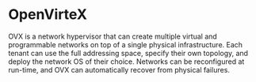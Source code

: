 OpenVirteX
==========


OVX is a network hypervisor that can create multiple virtual and programmable networks on top of a single physical infrastructure. Each tenant can use the full addressing space, specify their own topology, and deploy the network OS of their choice. Networks can be reconfigured at run-time, and OVX can automatically recover from physical failures.
